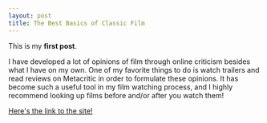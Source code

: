```yaml
---
layout: post
title: The Best Basics of Classic Film
---
```


This is my **first post**.

I have developed a lot of opinions of film through online criticism besides what I have on my own. One of my favorite things to do is watch trailers and read reviews on Metacritic in order to formulate these opinions. It has become such a useful tool in my film watching process, and I highly recommend looking up films before and/or after you watch them!

[Here's the link to the site!](http://www.metacritic.com)
